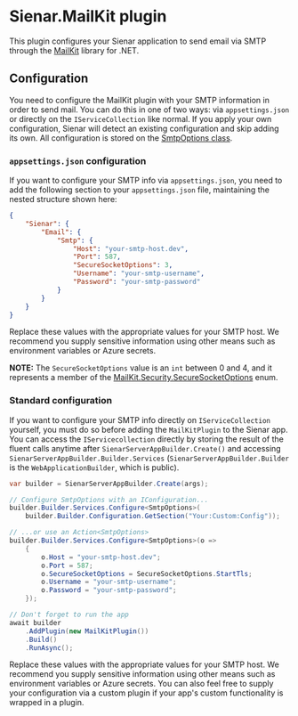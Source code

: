 ﻿---
pageTitle: "MailKit plugin"
blurb: "A guide to using the Sienar MailKit plugin"
tags:
  - plugins
---

# Sienar.MailKit plugin

This plugin configures your Sienar application to send email via SMTP through the [MailKit](https://github.com/jstedfast/MailKit) library for .NET.

## Configuration

You need to configure the MailKit plugin with your SMTP information in order to send mail. You can do this in one of two ways: via `appsettings.json` or directly on the `IServiceCollection` like normal. If you apply your own configuration, Sienar will detect an existing configuration and skip adding its own. All configuration is stored on the [SmtpOptions class](https://github.com/christianlevesque/sienar/blob/main/src/Sienar.MailKit/SmtpOptions.cs).

### `appsettings.json` configuration

If you want to configure your SMTP info via `appsettings.json`, you need to add the following section to your `appsettings.json` file, maintaining the nested structure shown here:

```json
{
    "Sienar": {
        "Email": {
            "Smtp": {
                "Host": "your-smtp-host.dev",
                "Port": 587, 
                "SecureSocketOptions": 3,
                "Username": "your-smtp-username",
                "Password": "your-smtp-password"
            }
        }
    }
}
```

Replace these values with the appropriate values for your SMTP host. We recommend you supply sensitive information using other means such as environment variables or Azure secrets.

**NOTE:** The `SecureSocketOptions` value is an `int` between 0 and 4, and it represents a member of the [MailKit.Security.SecureSocketOptions](https://github.com/jstedfast/MailKit/blob/master/MailKit/Security/SecureSocketOptions.cs) enum.

### Standard configuration

If you want to configure your SMTP info directly on `IServiceCollection` yourself, you must do so before adding the `MailKitPlugin` to the Sienar app. You can access the `IServicecollection` directly by storing the result of the fluent calls anytime after `SienarServerAppBuilder.Create()` and accessing `SienarServerAppBuilder.Builder.Services` (`SienarServerAppBuilder.Builder` is the `WebApplicationBuilder`, which is public).

```csharp
var builder = SienarServerAppBuilder.Create(args);

// Configure SmtpOptions with an IConfiguration...
builder.Builder.Services.Configure<SmtpOptions>(
    builder.Builder.Configuration.GetSection("Your:Custom:Config"));

// ...or use an Action<SmtpOptions>
builder.Builder.Services.Configure<SmtpOptions>(o =>
    {
        o.Host = "your-smtp-host.dev";
        o.Port = 587;
        o.SecureSocketOptions = SecureSocketOptions.StartTls;
        o.Username = "your-smtp-username";
        o.Password = "your-smtp-password";
    });

// Don't forget to run the app
await builder
    .AddPlugin(new MailKitPlugin())
    .Build()
    .RunAsync();
```

Replace these values with the appropriate values for your SMTP host. We recommend you supply sensitive information using other means such as environment variables or Azure secrets. You can also feel free to supply your configuration via a custom plugin if your app's custom functionality is wrapped in a plugin.